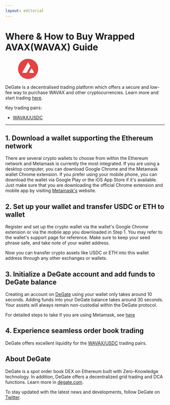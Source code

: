 ```yaml
---
layout: editorial
---
```


# Where & How to Buy Wrapped AVAX(WAVAX) Guide

<figure><img src="../.gitbook/assets/wavax_0x85f138bfee4ef8e540890cfb48f620571d67eda31714705396143.jpg" alt="WAVAX" width="64" style="border-radius: 50%;"><figcaption></figcaption></figure>

DeGate is a decentralised trading platform which offers a secure and low-fee way to purchase WAVAX and other cryptocurrencies. Learn more and start trading [here](https://app.degate.com/trade/USDC/0x85f138bfee4ef8e540890cfb48f620571d67eda3?utm_source=howtobuy).&#x20;

Key trading pairs:

* [WAVAX/USDC](https://app.degate.com/trade/USDC/0x85f138bfee4ef8e540890cfb48f620571d67eda3?utm_source=howtobuy)

***

## 1. Download a wallet supporting the Ethereum network

There are several crypto wallets to choose from within the Ethereum network and Metamask is currently the most integrated. If you are using a desktop computer, you can download Google Chrome and the Metamask wallet Chrome extension. If you prefer using your mobile phone, you can download the wallet via Google Play or the iOS App Store if it's available. Just make sure that you are downloading the official Chrome extension and mobile app by visiting [Metamask's](https://metamask.io/) website.

## 2. Set up your wallet and transfer USDC or ETH to wallet

Register and set up the crypto wallet via the wallet's Google Chrome extension or via the mobile app you downloaded in Step 1. You may refer to the wallet's support page for reference. Make sure to keep your seed phrase safe, and take note of your wallet address.&#x20;

Now you can transfer crypto assets like USDC or ETH into this wallet address through any other exchanges or wallets.

## 3. Initialize a DeGate account and add funds to DeGate balance

Creating an account on [DeGate](https://app.degate.com/?utm_source=WAVAX_howtobuy) using your wallet only takes around 10 seconds. Adding funds into your DeGate balance takes around 30 seconds. Your assets will always remain non-custodial within the DeGate protocol.

For detailed steps to take if you are using Metamask, see [here](https://docs.degate.com/v/product_en/main-features/wallet-connectivity/metamask)

## 4. Experience seamless order book trading

DeGate offers excellent liquidity for the [WAVAX/USDC](https://app.degate.com/trade/USDC/0x85f138bfee4ef8e540890cfb48f620571d67eda3?utm_source=howtobuy) trading pairs.&#x20;

## About DeGate

DeGate is a spot order book DEX on Ethereum built with Zero-Knowledge technology. In addition, DeGate offers a decentralized grid trading and DCA functions. Learn more in [degate.com](https://degate.com/?utm_source=WAVAX_howtobuy).

To stay updated with the latest news and developments, follow DeGate on [Twitter](https://twitter.com/degatedex).
